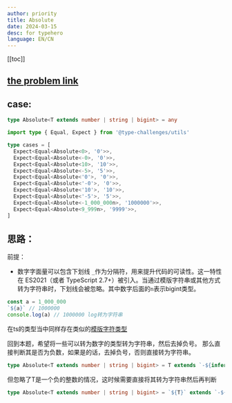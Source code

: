 ```yaml
---
author: priority
title: Absolute
date: 2024-03-15
desc: for typehero
language: EN/CN
---
```


[[toc]]

## [the problem link](https://typehero.dev/challenge/absolute)

## case:
```typescript
type Absolute<T extends number | string | bigint> = any
```

```typescript
import type { Equal, Expect } from '@type-challenges/utils'

type cases = [
  Expect<Equal<Absolute<0>, '0'>>,
  Expect<Equal<Absolute<-0>, '0'>>,
  Expect<Equal<Absolute<10>, '10'>>,
  Expect<Equal<Absolute<-5>, '5'>>,
  Expect<Equal<Absolute<'0'>, '0'>>,
  Expect<Equal<Absolute<'-0'>, '0'>>,
  Expect<Equal<Absolute<'10'>, '10'>>,
  Expect<Equal<Absolute<'-5'>, '5'>>,
  Expect<Equal<Absolute<-1_000_000n>, '1000000'>>,
  Expect<Equal<Absolute<9_999n>, '9999'>>,
]
```
## 思路：

前提：
* 数字字面量可以包含下划线 `_`作为分隔符，用来提升代码的可读性。这一特性在 ES2021（或者 TypeScript 2.7+）被引入。当通过模版字符串或其他方式转为字符串时，下划线会被忽略。其中数字后面的`n`表示bigint类型。
```typescript
const a = 1_000_000
`${a}` // 1000000
console.log(a) // 1000000 log转为字符串
```

在ts的类型当中同样存在类似的[模版字符类型](https://www.typescriptlang.org/docs/handbook/2/template-literal-types.html)

回到本题，希望将一些可以转为数字的类型转为字符串，然后去掉负号。
那么直接判断其是否为负数，如果是的话，去掉负号，否则直接转为字符串。
```typescript
type Absolute<T extends number | string | bigint> = T extends `-${infer P}` ? P : `${T}`
```
但忽略了T是一个负的整数的情况，这时候需要直接将其转为字符串然后再判断
```typescript
type Absolute<T extends number | string | bigint> = `${T}` extends `-${infer P}` ? P : `${T}`
```
